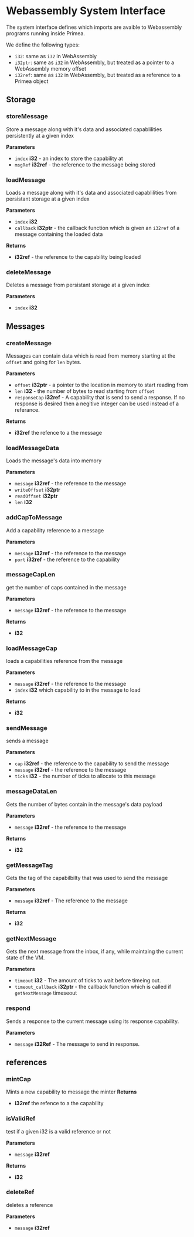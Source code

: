 # Webassembly System Interface

The system interface defines which imports are avaible to Webassembly programs running inside Primea.

We define the following types:
- `i32`: same as `i32` in WebAssembly
- `i32ptr`: same as `i32` in WebAssembly, but treated as a pointer to a WebAssembly memory offset
- `i32ref`: same as `i32` in WebAssembly, but treated as a reference to a Primea object


## Storage
### storeMessage
Store a message along with it's data and associated capablilities persistently at a given index 

**Parameters**

* `index`  **i32** - an index to store the capability at
* `msgRef` **i32ref** - the reference to the message being stored

### loadMessage
Loads a message along with it's data and associated capablilities from persistant storage at a given index 

**Parameters**

* `index`  **i32**
* `callback` **i32ptr**  - the callback function which is given an `i32ref` of a message containing the loaded data

**Returns**

* **i32ref** - the reference to the capability being loaded

### deleteMessage
Deletes a message from persistant storage at a given index 

**Parameters**

* `index`  **i32**

## Messages
### createMessage
Messages can contain data which is read from memory starting at the `offset`
and going for `len` bytes.

**Parameters**

* `offset`  **i32ptr** - a pointer to the location in memory to start reading from
* `len` **i32** - the number of bytes to read starting from `offset`
* `responseCap` **i32ref** - A capability that is send to send a response. If no response is desired then a negitive integer can be used instead of a referance.

**Returns**

* **i32ref** the refence to a the message 

### loadMessageData
Loads the message's data into memory

**Parameters**
* `message` **i32ref** - the reference to the message
* `writeOffset` **i32ptr**
* `readOffset` **i32ptr**
* `len` **i32**

### addCapToMessage
Add a capability reference to a message

**Parameters**
* `message` **i32ref** - the reference to the message
* `port` **i32ref** - the reference to the capability


### messageCapLen
get the number of caps contained in the message

**Parameters**
* `message` **i32ref** - the reference to the message

**Returns**
* **i32**

### loadMessageCap
loads a capabilities reference from the message

**Parameters**
* `message` **i32ref** - the reference to the message
* `index` **i32** which capability to in the message to load

**Returns**
* **i32**

### sendMessage
sends a message

**Parameters**

* `cap` **i32ref** - the reference to the capability to send the message
* `message` **i32ref** - the reference to the message
* `ticks` **i32** - the number of ticks to allocate to this message

### messageDataLen
Gets the number of bytes contain in the message's data payload

**Parameters**
* `message` **i32ref** - the reference to the message

**Returns**
* **i32**

### getMessageTag
Gets the tag of the capabilbilty that was used to send the message

**Parameters**
* `message` **i32ref** - The reference to the message

**Returns**
* **i32**

### getNextMessage
Gets the next message from the inbox, if any, while maintaing the current state of the VM.

**Parameters**
* `timeout` **i32** - The amount of ticks to wait before timeing out. 
* `timeout_callback` **i32ptr**  - the callback function which is called if `getNextMessage` timeseout

### respond
Sends a response to the current message using its response capability.

**Parameters**
* `message` **i32Ref** - The message to send in response.

## references
### mintCap
Mints a new capability to message the minter
**Returns**

* **i32ref** the refence to a the capability 

### isValidRef
test if a given i32 is a valid reference or not

**Parameters**
* `message` **i32ref**

**Returns**
* **i32**

### deleteRef
deletes a reference

**Parameters**
* `message` **i32ref**
